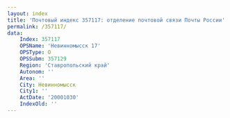 ```yaml
---
layout: index
title: 'Почтовый индекс 357117: отделение почтовой связи Почты России'
permalink: /357117/
data:
    Index: 357117
    OPSName: 'Невинномысск 17'
    OPSType: О
    OPSSubm: 357129
    Region: 'Ставропольский край'
    Autonom: ''
    Area: ''
    City: Невинномысск
    City1: ''
    ActDate: '20001030'
    IndexOld: ''
---
```

